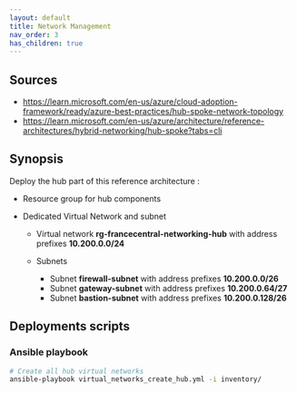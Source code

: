 ```yaml
---
layout: default
title: Network Management
nav_order: 3
has_children: true
---
```



## Sources

* <https://learn.microsoft.com/en-us/azure/cloud-adoption-framework/ready/azure-best-practices/hub-spoke-network-topology>
* <https://learn.microsoft.com/en-us/azure/architecture/reference-architectures/hybrid-networking/hub-spoke?tabs=cli>

## Synopsis

Deploy the hub part of this reference architecture :

* Resource group for hub components
* Dedicated Virtual Network and subnet

    * Virtual network **rg-francecentral-networking-hub** with address prefixes **10.200.0.0/24**

    * Subnets

        * Subnet **firewall-subnet** with address prefixes **10.200.0.0/26**
        * Subnet **gateway-subnet** with address prefixes **10.200.0.64/27**
        * Subnet **bastion-subnet** with address prefixes **10.200.0.128/26**

## Deployments scripts

### Ansible playbook

``` bash
# Create all hub virtual networks
ansible-playbook virtual_networks_create_hub.yml -i inventory/

```
